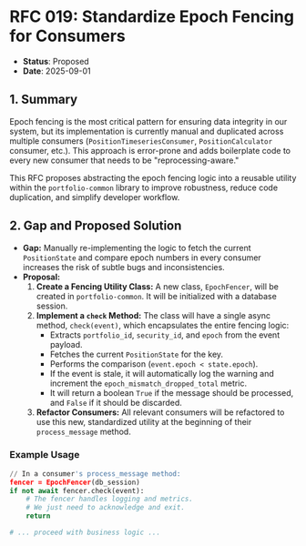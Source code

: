 # RFC 019: Standardize Epoch Fencing for Consumers

* **Status**: Proposed
* **Date**: 2025-09-01

## 1. Summary

Epoch fencing is the most critical pattern for ensuring data integrity in our system, but its implementation is currently manual and duplicated across multiple consumers (`PositionTimeseriesConsumer`, `PositionCalculator` consumer, etc.). This approach is error-prone and adds boilerplate code to every new consumer that needs to be "reprocessing-aware."

This RFC proposes abstracting the epoch fencing logic into a reusable utility within the `portfolio-common` library to improve robustness, reduce code duplication, and simplify developer workflow.

## 2. Gap and Proposed Solution

* **Gap:** Manually re-implementing the logic to fetch the current `PositionState` and compare epoch numbers in every consumer increases the risk of subtle bugs and inconsistencies.
* **Proposal:**
    1.  **Create a Fencing Utility Class:** A new class, `EpochFencer`, will be created in `portfolio-common`. It will be initialized with a database session.
    2.  **Implement a `check` Method:** The class will have a single async method, `check(event)`, which encapsulates the entire fencing logic:
        * Extracts `portfolio_id`, `security_id`, and `epoch` from the event payload.
        * Fetches the current `PositionState` for the key.
        * Performs the comparison (`event.epoch < state.epoch`).
        * If the event is stale, it will automatically log the warning and increment the `epoch_mismatch_dropped_total` metric.
        * It will return a boolean `True` if the message should be processed, and `False` if it should be discarded.
    3.  **Refactor Consumers:** All relevant consumers will be refactored to use this new, standardized utility at the beginning of their `process_message` method.

### Example Usage

```python
// In a consumer's process_message method:
fencer = EpochFencer(db_session)
if not await fencer.check(event):
    # The fencer handles logging and metrics.
    # We just need to acknowledge and exit.
    return

# ... proceed with business logic ...